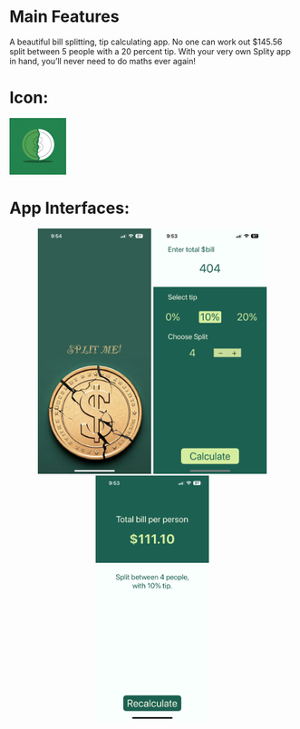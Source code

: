 # Main Features
A beautiful bill splitting, tip calculating app. No one can work out $145.56 split between 5 people with a 20 percent tip. With your very own Splity app in hand, you’ll never need to do maths ever again!

# Icon:
<img src="Documentation/icon.png">

# App Interfaces:
<p align="center">
  <img src="Documentation/img1.PNG" width="200">
  <img src="Documentation/img2.PNG" width="200">
  <img src="Documentation/img3.PNG" width="200">
</p>

